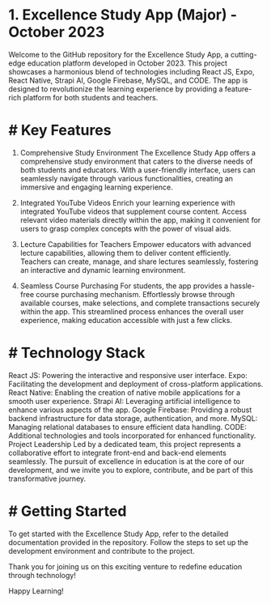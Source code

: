 # 1. Excellence Study App (Major) - October 2023
Welcome to the GitHub repository for the Excellence Study App, a cutting-edge education platform developed in October 2023. This project showcases a harmonious blend of technologies including React JS, Expo, React Native, Strapi AI, Google Firebase, MySQL, and CODE. The app is designed to revolutionize the learning experience by providing a feature-rich platform for both students and teachers.

# # Key Features
1. Comprehensive Study Environment
The Excellence Study App offers a comprehensive study environment that caters to the diverse needs of both students and educators. With a user-friendly interface, users can seamlessly navigate through various functionalities, creating an immersive and engaging learning experience.

2. Integrated YouTube Videos
Enrich your learning experience with integrated YouTube videos that supplement course content. Access relevant video materials directly within the app, making it convenient for users to grasp complex concepts with the power of visual aids.

3. Lecture Capabilities for Teachers
Empower educators with advanced lecture capabilities, allowing them to deliver content efficiently. Teachers can create, manage, and share lectures seamlessly, fostering an interactive and dynamic learning environment.

4. Seamless Course Purchasing
For students, the app provides a hassle-free course purchasing mechanism. Effortlessly browse through available courses, make selections, and complete transactions securely within the app. This streamlined process enhances the overall user experience, making education accessible with just a few clicks.

# # Technology Stack
React JS: Powering the interactive and responsive user interface.
Expo: Facilitating the development and deployment of cross-platform applications.
React Native: Enabling the creation of native mobile applications for a smooth user experience.
Strapi AI: Leveraging artificial intelligence to enhance various aspects of the app.
Google Firebase: Providing a robust backend infrastructure for data storage, authentication, and more.
MySQL: Managing relational databases to ensure efficient data handling.
CODE: Additional technologies and tools incorporated for enhanced functionality.
Project Leadership
Led by a dedicated team, this project represents a collaborative effort to integrate front-end and back-end elements seamlessly. The pursuit of excellence in education is at the core of our development, and we invite you to explore, contribute, and be part of this transformative journey.

 # # Getting Started
To get started with the Excellence Study App, refer to the detailed documentation provided in the repository. Follow the steps to set up the development environment and contribute to the project.

Thank you for joining us on this exciting venture to redefine education through technology!

Happy Learning!
